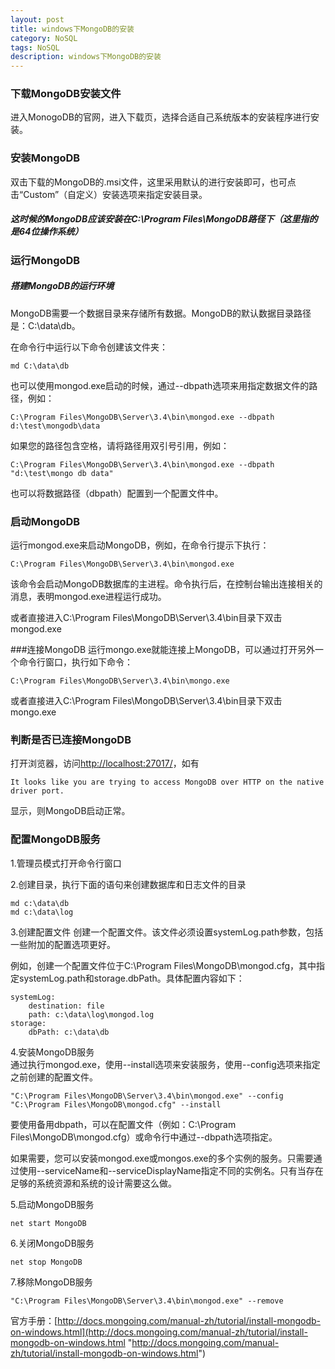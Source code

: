 ```yaml
---
layout: post
title: windows下MongoDB的安装
category: NoSQL
tags: NoSQL
description: windows下MongoDB的安装
---
```

### 下载MongoDB安装文件
进入MonogoDB的官网，进入下载页，选择合适自己系统版本的安装程序进行安装。

### 安装MongoDB
双击下载的MongoDB的.msi文件，这里采用默认的进行安装即可，也可点击“Custom”（自定义）安装选项来指定安装目录。

##### 这时候的MongoDB应该安装在C:\Program Files\MongoDB路径下（这里指的是64位操作系统）

### 运行MongoDB
##### 搭建MongoDB的运行环境
MongoDB需要一个数据目录来存储所有数据。MongoDB的默认数据目录路径是：C:\data\db。

在命令行中运行以下命令创建该文件夹：  

    md C:\data\db

也可以使用mongod.exe启动的时候，通过--dbpath选项来用指定数据文件的路径，例如： 
 
    C:\Program Files\MongoDB\Server\3.4\bin\mongod.exe --dbpath d:\test\mongodb\data

如果您的路径包含空格，请将路径用双引号引用，例如：

    C:\Program Files\MongoDB\Server\3.4\bin\mongod.exe --dbpath "d:\test\mongo db data"

也可以将数据路径（dbpath）配置到一个配置文件中。

### 启动MongoDB
运行mongod.exe来启动MongoDB，例如，在命令行提示下执行：

    C:\Program Files\MongoDB\Server\3.4\bin\mongod.exe  

该命令会启动MongoDB数据库的主进程。命令执行后，在控制台输出连接相关的消息，表明mongod.exe进程运行成功。

或者直接进入C:\Program Files\MongoDB\Server\3.4\bin目录下双击mongod.exe

###连接MongoDB
运行mongo.exe就能连接上MongoDB，可以通过打开另外一个命令行窗口，执行如下命令：

    C:\Program Files\MongoDB\Server\3.4\bin\mongo.exe

或者直接进入C:\Program Files\MongoDB\Server\3.4\bin目录下双击mongo.exe

### 判断是否已连接MongoDB
打开浏览器，访问[http://localhost:27017/](http://localhost:27017/ "http://localhost:27017/")，如有

    It looks like you are trying to access MongoDB over HTTP on the native driver port.
显示，则MongoDB启动正常。


### 配置MongoDB服务
1.管理员模式打开命令行窗口
  
2.创建目录，执行下面的语句来创建数据库和日志文件的目录

    md c:\data\db
    md c:\data\log

3.创建配置文件
创建一个配置文件。该文件必须设置systemLog.path参数，包括一些附加的配置选项更好。

例如，创建一个配置文件位于C:\Program Files\MongoDB\mongod.cfg，其中指定systemLog.path和storage.dbPath。具体配置内容如下：

    systemLog:
        destination: file
        path: c:\data\log\mongod.log
    storage:
        dbPath: c:\data\db

4.安装MongoDB服务  
通过执行mongod.exe，使用--install选项来安装服务，使用--config选项来指定之前创建的配置文件。

    "C:\Program Files\MongoDB\Server\3.4\bin\mongod.exe" --config "C:\Program Files\MongoDB\mongod.cfg" --install  

要使用备用dbpath，可以在配置文件（例如：C:\Program Files\MongoDB\mongod.cfg）或命令行中通过--dbpath选项指定。

如果需要，您可以安装mongod.exe或mongos.exe的多个实例的服务。只需要通过使用--serviceName和--serviceDisplayName指定不同的实例名。只有当存在足够的系统资源和系统的设计需要这么做。

5.启动MongoDB服务  

    net start MongoDB

6.关闭MongoDB服务

    net stop MongoDB

7.移除MongoDB服务

    "C:\Program Files\MongoDB\Server\3.4\bin\mongod.exe" --remove

官方手册：[http://docs.mongoing.com/manual-zh/tutorial/install-mongodb-on-windows.html](http://docs.mongoing.com/manual-zh/tutorial/install-mongodb-on-windows.html "http://docs.mongoing.com/manual-zh/tutorial/install-mongodb-on-windows.html")
